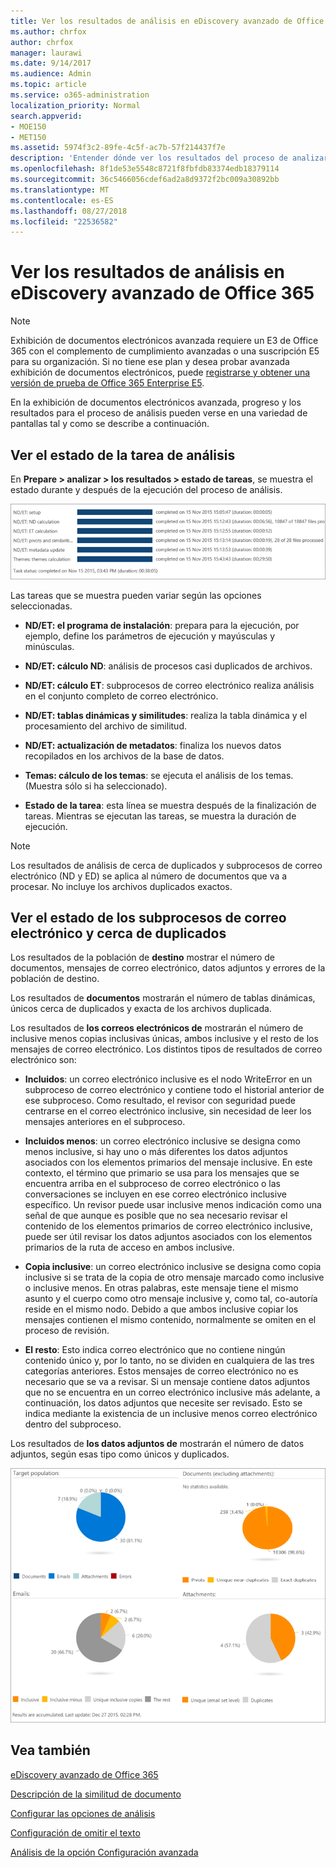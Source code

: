 ```yaml
---
title: Ver los resultados de análisis en eDiscovery avanzado de Office 365
ms.author: chrfox
author: chrfox
manager: laurawi
ms.date: 9/14/2017
ms.audience: Admin
ms.topic: article
ms.service: o365-administration
localization_priority: Normal
search.appverid:
- MOE150
- MET150
ms.assetid: 5974f3c2-89fe-4c5f-ac7b-57f214437f7e
description: 'Entender dónde ver los resultados del proceso de analizar en Office 365 avanzada exhibición de documentos electrónicos, incluidas las definiciones de las opciones de la tarea que se muestra.  '
ms.openlocfilehash: 8f1de53e5548c8721f8fbfdb83374edb18379114
ms.sourcegitcommit: 36c5466056cdef6ad2a8d9372f2bc009a30892bb
ms.translationtype: MT
ms.contentlocale: es-ES
ms.lasthandoff: 08/27/2018
ms.locfileid: "22536582"
---
```

# <a name="view-analyze-results-in-office-365-advanced-ediscovery"></a>Ver los resultados de análisis en eDiscovery avanzado de Office 365

> [!NOTE]
> Exhibición de documentos electrónicos avanzada requiere un E3 de Office 365 con el complemento de cumplimiento avanzadas o una suscripción E5 para su organización. Si no tiene ese plan y desea probar avanzada exhibición de documentos electrónicos, puede [registrarse y obtener una versión de prueba de Office 365 Enterprise E5](https://go.microsoft.com/fwlink/p/?LinkID=698279). 
  
En la exhibición de documentos electrónicos avanzada, progreso y los resultados para el proceso de análisis pueden verse en una variedad de pantallas tal y como se describe a continuación.
  
## <a name="view-analyze-task-status"></a>Ver el estado de la tarea de análisis

En **Prepare \> analizar \> los resultados \> estado de tareas**, se muestra el estado durante y después de la ejecución del proceso de análisis. 
  
![Analizar el estado de la tarea](media/d0372978-ce08-4f4e-a1fc-aa918ae44364.png)
  
Las tareas que se muestra pueden variar según las opciones seleccionadas. 
  
- **ND/ET: el programa de instalación**: prepara para la ejecución, por ejemplo, define los parámetros de ejecución y mayúsculas y minúsculas.
    
- **ND/ET: cálculo ND**: análisis de procesos casi duplicados de archivos.
    
- **ND/ET: cálculo ET**: subprocesos de correo electrónico realiza análisis en el conjunto completo de correo electrónico.
    
- **ND/ET: tablas dinámicas y similitudes**: realiza la tabla dinámica y el procesamiento del archivo de similitud.
    
- **ND/ET: actualización de metadatos**: finaliza los nuevos datos recopilados en los archivos de la base de datos.
    
- **Temas: cálculo de los temas**: se ejecuta el análisis de los temas. (Muestra sólo si ha seleccionado).
    
- **Estado de la tarea**: esta línea se muestra después de la finalización de tareas. Mientras se ejecutan las tareas, se muestra la duración de ejecución.
    
> [!NOTE]
> Los resultados de análisis de cerca de duplicados y subprocesos de correo electrónico (ND y ED) se aplica al número de documentos que va a procesar. No incluye los archivos duplicados exactos. 
  
## <a name="view-near-duplicates-and-email-threads-status"></a>Ver el estado de los subprocesos de correo electrónico y cerca de duplicados

Los resultados de la población de **destino** mostrar el número de documentos, mensajes de correo electrónico, datos adjuntos y errores de la población de destino. 
  
Los resultados de **documentos** mostrarán el número de tablas dinámicas, únicos cerca de duplicados y exacta de los archivos duplicada. 
  
Los resultados de **los correos electrónicos de** mostrarán el número de inclusive menos copias inclusivas únicas, ambos inclusive y el resto de los mensajes de correo electrónico. Los distintos tipos de resultados de correo electrónico son: 
  
- **Incluidos**: un correo electrónico inclusive es el nodo WriteError en un subproceso de correo electrónico y contiene todo el historial anterior de ese subproceso. Como resultado, el revisor con seguridad puede centrarse en el correo electrónico inclusive, sin necesidad de leer los mensajes anteriores en el subproceso. 
    
- **Incluidos menos**: un correo electrónico inclusive se designa como menos inclusive, si hay uno o más diferentes los datos adjuntos asociados con los elementos primarios del mensaje inclusive. En este contexto, el término que primario se usa para los mensajes que se encuentra arriba en el subproceso de correo electrónico o las conversaciones se incluyen en ese correo electrónico inclusive específico. Un revisor puede usar inclusive menos indicación como una señal de que aunque es posible que no sea necesario revisar el contenido de los elementos primarios de correo electrónico inclusive, puede ser útil revisar los datos adjuntos asociados con los elementos primarios de la ruta de acceso en ambos inclusive. 
    
- **Copia inclusive**: un correo electrónico inclusive se designa como copia inclusive si se trata de la copia de otro mensaje marcado como inclusive o inclusive menos. En otras palabras, este mensaje tiene el mismo asunto y el cuerpo como otro mensaje inclusive y, como tal, co-autoría reside en el mismo nodo. Debido a que ambos inclusive copiar los mensajes contienen el mismo contenido, normalmente se omiten en el proceso de revisión. 
    
- **El resto**: Esto indica correo electrónico que no contiene ningún contenido único y, por lo tanto, no se dividen en cualquiera de las tres categorías anteriores. Estos mensajes de correo electrónico no es necesario que se va a revisar. Si un mensaje contiene datos adjuntos que no se encuentra en un correo electrónico inclusive más adelante, a continuación, los datos adjuntos que necesite ser revisado. Esto se indica mediante la existencia de un inclusive menos correo electrónico dentro del subproceso.
    
Los resultados de **los datos adjuntos de** mostrarán el número de datos adjuntos, según esas tipo como únicos y duplicados. 
  
![Casi duplicados y subprocesos de correo electrónico](media/54491303-0ee3-4739-b42e-d1ee486842fd.png)
  
## <a name="see-also"></a>Vea también

[eDiscovery avanzado de Office 365](office-365-advanced-ediscovery.md)
  
[Descripción de la similitud de documento](understand-document-similarity-in-advanced-ediscovery.md)
  
[Configurar las opciones de análisis](set-analyze-options-in-advanced-ediscovery.md)
  
[Configuración de omitir el texto](set-ignore-text-in-advanced-ediscovery.md)
  
[Análisis de la opción Configuración avanzada](view-analyze-results-in-advanced-ediscovery.md)

